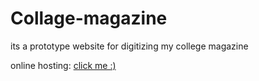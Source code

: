 # Collage-magazine
its  a prototype website for digitizing my college magazine

online hosting: <a href = https://phywallmag.netlify.app> click me :) </a>
